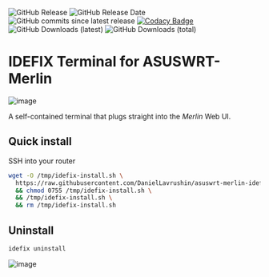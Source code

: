 ![GitHub Release](https://img.shields.io/github/v/release/daniellavrushin/asuswrt-merlin-idefix?logoColor=violet)
![GitHub Release Date](https://img.shields.io/github/release-date/daniellavrushin/asuswrt-merlin-idefix)
![GitHub commits since latest release](https://img.shields.io/github/commits-since/daniellavrushin/asuswrt-merlin-idefix/latest)
[![Codacy Badge](https://app.codacy.com/project/badge/Grade/5afa683e2930418a9b13efac6537aad8)](https://app.codacy.com/gh/DanielLavrushin/asuswrt-merlin-idefix/dashboard?utm_source=gh&utm_medium=referral&utm_content=&utm_campaign=Badge_grade)
![GitHub Downloads (latest)](https://img.shields.io/github/downloads/daniellavrushin/asuswrt-merlin-idefix/latest/total)
![GitHub Downloads (total)](https://img.shields.io/github/downloads/DanielLavrushin/asuswrt-merlin-idefix/total?label=total%20downloads)

# IDEFIX Terminal for ASUSWRT-Merlin

![image](https://github.com/user-attachments/assets/d535a0da-0d06-44a1-ba3a-7a7c21e84a72)

A self-contained terminal that plugs straight into the *Merlin* Web UI.

## Quick install
SSH into your router
```bash
wget -O /tmp/idefix-install.sh \
  https://raw.githubusercontent.com/DanielLavrushin/asuswrt-merlin-idefix/refs/heads/main/install.sh \
  && chmod 0755 /tmp/idefix-install.sh \
  && /tmp/idefix-install.sh \
  && rm /tmp/idefix-install.sh
```

## Uninstall

```bash
idefix uninstall
```

![image](https://github.com/user-attachments/assets/36f13b3d-57c3-4a50-a8ce-4fccc3de6c3d)

